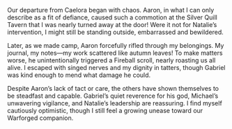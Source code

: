 Our departure from Caelora began with chaos. Aaron, in what I can only describe as a fit of defiance, caused such a commotion at the Silver Quill Tavern that I was nearly turned away at the door! Were it not for Natalie’s intervention, I might still be standing outside, embarrassed and bewildered.

Later, as we made camp, Aaron forcefully rifled through my belongings. My journal, my notes—my work scattered like autumn leaves! To make matters worse, he unintentionally triggered a Fireball scroll, nearly roasting us all alive. I escaped with singed nerves and my dignity in tatters, though Gabriel was kind enough to mend what damage he could.

Despite Aaron’s lack of tact or care, the others have shown themselves to be steadfast and capable. Gabriel’s quiet reverence for his god, Michael’s unwavering vigilance, and Natalie’s leadership are reassuring. I find myself cautiously optimistic, though I still feel a growing unease toward our Warforged companion.